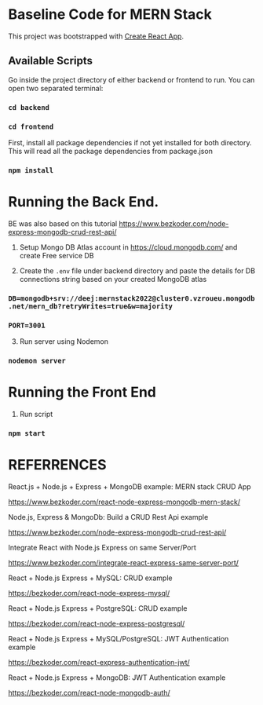 # Baseline Code for MERN Stack

This project was bootstrapped with [Create React App](https://github.com/facebook/create-react-app).

## Available Scripts

Go inside the project directory of either backend or frontend to run. You can open two separated terminal:

### `cd backend`

### `cd frontend`

First, install all package dependencies if not yet installed for both directory. This will read all the package dependencies from package.json

### `npm install`

# Running the Back End. 

BE was also based on this tutorial https://www.bezkoder.com/node-express-mongodb-crud-rest-api/

1. Setup Mongo DB Atlas account in https://cloud.mongodb.com/ and create Free service DB

2. Create the `.env` file under backend directory and paste the details for DB connections string based on your created MongoDB atlas 

### `DB=mongodb+srv://deej:mernstack2022@cluster0.vzroueu.mongodb.net/mern_db?retryWrites=true&w=majority`
### `PORT=3001`

3. Run server using Nodemon

### `nodemon server`

# Running the Front End

1. Run script

### `npm start`

# REFERRENCES
React.js + Node.js + Express + MongoDB example: MERN stack CRUD App

https://www.bezkoder.com/react-node-express-mongodb-mern-stack/

Node.js, Express & MongoDb: Build a CRUD Rest Api example

https://www.bezkoder.com/node-express-mongodb-crud-rest-api/

Integrate React with Node.js Express on same Server/Port

https://www.bezkoder.com/integrate-react-express-same-server-port/

React + Node.js Express + MySQL: CRUD example

https://bezkoder.com/react-node-express-mysql/

React + Node.js Express + PostgreSQL: CRUD example

https://bezkoder.com/react-node-express-postgresql/

React + Node.js Express + MySQL/PostgreSQL: JWT Authentication example

https://bezkoder.com/react-express-authentication-jwt/

React + Node.js Express + MongoDB: JWT Authentication example

https://bezkoder.com/react-node-mongodb-auth/


